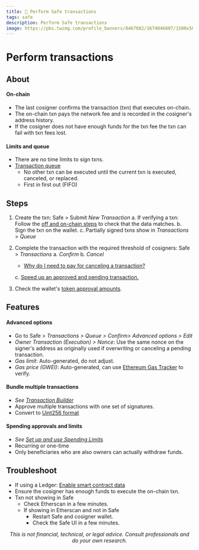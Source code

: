 ```yaml
---
title: 🔰 Perform Safe transactions
tags: safe
description: Perform Safe transactions
image: https://pbs.twimg.com/profile_banners/8467082/1674046807/1500x500
---
```


Perform transactions
===

## About

#### On-chain

- The last cosigner confirms the transaction (txn) that executes on-chain.
- The on-chain txn pays the network fee and is recorded in the cosigner's address history.
- If the cosigner does not have enough funds for the txn fee the txn can fail with txn fees lost.

#### Limits and queue

- There are no time limits to sign txns.
- [Transaction queue](https://help.safe.global/en/articles/4987205-transaction-queue)
    - No other txn can be executed until the current txn is executed, canceled, or replaced.
    - First in first out (FIFO)

## Steps

1. Create the txn: Safe > Submit *New Transaction*
    a. If verifying a txn: Follow the [off and on-chain steps]() to check that the data matches.
    b. Sign the txn on the wallet.
    c. Partially signed txns show in *Transactions* > *Queue*
2. Complete the transaction with the required threshold of cosigners: Safe > *Transactions*
    a. *Confirm*
    b. *Cancel*
    - [Why do I need to pay for canceling a transaction?](https://help.safe.global/en/articles/4738501-why-do-i-need-to-pay-for-cancelling-a-transaction)

    c. [Speed up an approved and pending transaction.](https://hackmd.io/@safe/og/https%3A%2F%2Fhackmd.io%2F%40safe%2Fopportunities#Transaction-management-P2)
3. Check the wallet's [token approval amounts](https://docs.google.com/document/u/0/d/1uPMUppk7BZ5ZLmLx0ht0RPrneDTyiXKAfr2kV9YK_C4/edit).

## Features

#### Advanced options

- Go to Safe > *Transactions > Queue > Confirm> Advanced options > Edit*
- *Owner Transaction (Execution) > Nonce*: Use the same nonce on the signer's address as originally used if overwriting or canceling a pending transaction.
- *Gas limit*: Auto-generated, do not adjust.
- *Gas price (GWEI)*: Auto-generated, can use [Ethereum Gas Tracker](https://etherscan.io/gastracker#historicaldata) to verify.

#### Bundle multiple transactions

- *See [Transaction Builder](https://help.safe.global/en/articles/4680071-transaction-builder)*
- Approve multiple transactions with one set of signatures.
- Convert to [Uint256 format](https://docs.google.com/document/d/1pfGXa-DCOBQ6Ed7w1Q_XNaTtiUwuWRQSLgJ6vZ4v85I/edit#heading=h.ohamhurjxbk)

#### Spending approvals and limits

- *See [Set up and use Spending Limits](https://help.safe.global/en/articles/4667979-set-up-and-use-spending-limits)*
- Recurring or one-time
- Only beneficiaries who are also owners can actually withdraw funds.

## Troubleshoot

- If using a Ledger: [Enable smart contract data](https://hackmd.io/fNvoR6H4RjCygPVIn7-Fzw#2-Add-ETH-addresses-as-signers)
- Ensure the cosigner has enough funds to execute the on-chain txn.
- Txn not showing in Safe
    - Check Etherscan in a few minutes.
    - If showing in Etherscan and not in Safe
        - Restart Safe and cosigner wallet.
        - Check the Safe UI in a few minutes.

<p style="text-align: center; font-style: italic">This is not financial, technical, or legal advice. Consult professionals and do your own research.</p>

<style>
    .markdown-body h1 {
        font-weight: 700;
        font-size: 3.4rem;
    }
    .markdown-body {
        font-size: 1.8rem;
    }
    .markdown-body a:link {
        color: #3C8974
    }
    .markdown-body a:hover {
        color: #225347 
    }
    .markdown-body a:active {
        color: #225347
    }
</style>